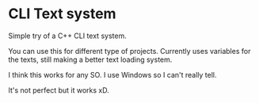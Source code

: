 # CLI Text system

Simple try of a C++ CLI text system.

You can use this for different type of projects. Currently uses variables for the texts, still making a better text loading system.

I think this works for any SO. I use Windows so I can't really tell.

It's not perfect but it works xD.